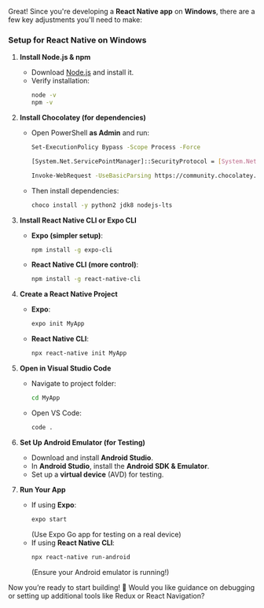 Great! Since you're developing a **React Native app** on **Windows**, there are a few key adjustments you'll need to make:

### **Setup for React Native on Windows**
1. **Install Node.js & npm**  
   - Download [Node.js](https://nodejs.org/) and install it.
   - Verify installation:
     ```sh
     node -v
     npm -v
     ```

2. **Install Chocolatey (for dependencies)**  
   - Open PowerShell **as Admin** and run:
     ```sh
     Set-ExecutionPolicy Bypass -Scope Process -Force
     ```
     ```sh
     [System.Net.ServicePointManager]::SecurityProtocol = [System.Net.ServicePointManager]::SecurityProtocol -bor 3072
     ```
     ```sh
     Invoke-WebRequest -UseBasicParsing https://community.chocolatey.org/install.ps1 | Invoke-Expression
     ```
   - Then install dependencies:
     ```sh
     choco install -y python2 jdk8 nodejs-lts
     ```

3. **Install React Native CLI or Expo CLI**
   - **Expo (simpler setup)**:
     ```sh
     npm install -g expo-cli
     ```
   - **React Native CLI (more control)**:
     ```sh
     npm install -g react-native-cli
     ```

4. **Create a React Native Project**
   - **Expo**:
     ```sh
     expo init MyApp
     ```
   - **React Native CLI**:
     ```sh
     npx react-native init MyApp
     ```

5. **Open in Visual Studio Code**
   - Navigate to project folder:
     ```sh
     cd MyApp
     ```
   - Open VS Code:
     ```sh
     code .
     ```

6. **Set Up Android Emulator (for Testing)**
   - Download and install **Android Studio**.
   - In **Android Studio**, install the **Android SDK & Emulator**.
   - Set up a **virtual device** (AVD) for testing.

7. **Run Your App**
   - If using **Expo**:
     ```sh
     expo start
     ```
     (Use Expo Go app for testing on a real device)
   - If using **React Native CLI**:
     ```sh
     npx react-native run-android
     ```
     (Ensure your Android emulator is running!)

Now you’re ready to start building! 🚀 Would you like guidance on debugging or setting up additional tools like Redux or React Navigation?
